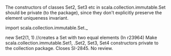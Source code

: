 The constructors of classes Set2, Set3 etc in scala.collection.immutable.Set should be private (to the package), since they don't explicitly preserve the element uniqueness invariant.

import scala.collection.immutable.Set._

new Set2(1, 1) //creates a Set with two equal elements
(In r23964) Make scala.collection.immutable.Set1, .Set2, Set3, Set4 constructors private to the collection package. Closes SI-2845. No review.
